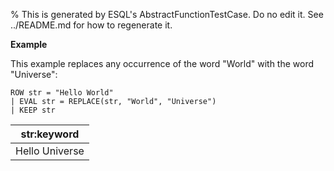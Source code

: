 % This is generated by ESQL's AbstractFunctionTestCase. Do no edit it. See ../README.md for how to regenerate it.

**Example**

This example replaces any occurrence of the word "World" with the word "Universe":

```esql
ROW str = "Hello World"
| EVAL str = REPLACE(str, "World", "Universe")
| KEEP str
```

| str:keyword |
| --- |
| Hello Universe |


